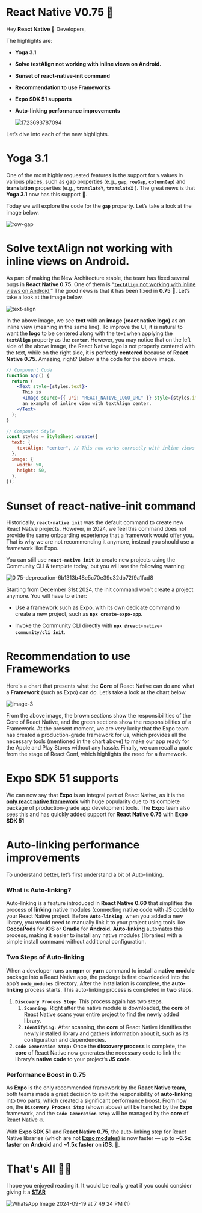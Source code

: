 # React Native V0.75 🚀

Hey **React Native 💙** Developers,

The highlights are:

- **Yoga 3.1**

- **Solve textAlign not working with inline views on Android.**

- **Sunset of react-native-init command**

- **Recommendation to use Frameworks**

- **Expo SDK 51 supports**

- **Auto-linking performance improvements**

  ![1723693787094](https://github.com/user-attachments/assets/da210206-3174-4ebb-9bdf-89c84ab3cf77)

Let’s dive into each of the new highlights.

# **Yoga 3.1**

One of the most highly requested features is the support for **`%`** values in various places, such as **gap** properties (e.g., **`gap`**, **`rowGap`**, **`columnGap`**) and **translation** properties (e.g., **`translateY`**, **`translateX`** ). The great news is that **Yoga 3.1** now has this support 🚀.

Today we will explore the code for the **`gap`** property. Let’s take a look at the image below.

![row-gap](https://github.com/user-attachments/assets/4e08ccab-b8ff-4dd7-b4d0-0697ea94fd42)


# **Solve textAlign not working with inline views on Android.**

As part of making the New Architecture stable, the team has fixed several bugs in **React Native 0.75**. One of them is “[**`textAlign`** not working with inline views on Android.](https://github.com/facebook/react-native/pull/44146)” The good news is that it has been fixed in **0.75** 🎯. Let’s take a look at the image below.

![text-align](https://github.com/user-attachments/assets/e652939a-452a-4940-865b-584d0efc0cef)

In the above image, we see **text** with an **image (react native logo)** as an inline view (meaning in the same line). To improve the UI, it is natural to want the **logo** to be centered along with the text when applying the **`textAlign`** property as the **`center`**. However, you may notice that on the left side of the above image, the React Native logo is not properly centered with the text, while on the right side, it is perfectly **centered** because of **React Native 0.75**. Amazing, right? Below is the code for the above image.

```jsx
// Component Code
function App() {
  return (
    <Text style={styles.text}>
      This is
      <Image source={{ uri: "REACT_NATIVE_LOGO_URL" }} style={styles.image} />
      an example of inline view with textAlign center.
    </Text>
  );
}

// Component Style
const styles = StyleSheet.create({
  text: {
    textAlign: "center", // This now works correctly with inline views
  },
  image: {
    width: 50,
    height: 50,
  },
});
```

# **Sunset of react-native-init command**

Historically, **`react-native init`** was the default command to create new React Native projects. However, in 2024, we feel this command does not provide the same onboarding experience that a framework would offer you. That is why we are not recommending it anymore, instead you should use a framework like Expo.

You can still use **`react-native init`** to create new projects using the Community CLI & template today, but you will see the following warning:

![0 75-deprecation-6b1313b48e5c70e39c32db72f9a1fad8](https://github.com/user-attachments/assets/b0f2205f-0844-4a37-a479-6a28ec14c6cd)

Starting from December 31st 2024, the init command won’t create a project anymore. You will have to either:

- Use a framework such as Expo, with its own dedicate command to create a new project, such as
  **`npx create-expo-app`**.

- Invoke the Community CLI directly with **`npx @react-native-community/cli init`**.

# **Recommendation to use Frameworks**

Here's a chart that presents what the **Core** of React Native can do and what a **Framework** (such as Expo) can do. Let’s take a look at the chart below.


![image-3](https://github.com/user-attachments/assets/e92f62b8-340d-4b23-96b8-b830a9ec5bde)


From the above image, the brown sections show the responsibilities of the Core of React Native, and the green sections show the responsibilities of a Framework. At the present moment, we are very lucky that the Expo team has created a production-grade framework for us, which provides all the necessary tools (mentioned in the chart above) to make our app ready for the Apple and Play Stores without any hassle. Finally, we can recall a quote from the stage of React Conf, which highlights the need for a framework.

# **Expo SDK 51 supports**

We can now say that **Expo** is an integral part of React Native, as it is the [**only react native framework**](https://reactnative.dev/blog/2024/06/25/use-a-framework-to-build-react-native-apps) with huge popularity due to its complete package of production-grade app development tools. The **Expo** team also sees this and has quickly added support for **React Native 0.75** with **Expo SDK 51**

# **Auto-linking performance improvements**

To understand better, let’s first understand a bit of Auto-linking.

### What is Auto-linking?

Auto-linking is a feature introduced in **React Native 0.60** that simplifies the process of **linking** native modules (connecting native code with JS code) to your React Native project. Before **`Auto-linking`**, when you added a new library, you would need to manually link it to your project using tools like **CocoaPods** for **iOS** or **Gradle** for **Android**. **Auto-linking** automates this process, making it easier to install any native modules (libraries) with a simple install command without additional configuration.

### Two Steps of Auto-linking

When a developer runs an **npm** or **yarn** command to install a **native module** package into a React Native app, the package is first downloaded into the app’s **`node_modules`** directory. After the installation is complete, the **auto-linking** process starts. This auto-linking process is completed in **two** steps.

1. **`Discovery Process Step:`** This process again has two steps.
   1. **`Scanning:`** Right after the native module is downloaded, the **core** of React Native scans your entire project to find the newly added library.
   2. **`Identifying:`** After scanning, the **core** of React Native identifies the newly installed library and gathers information about it, such as its configuration and dependencies.
2. **`Code Generation Step:`** Once the **discovery process** is complete, the **core** of React Native now generates the necessary code to link the library’s **native code** to your project’s **JS code**.

### Performance Boost in 0.75

As **Expo** is the only recommended framework by the **React Native team**, both teams made a great decision to split the responsibility of **auto-linking** into two parts, which created a significant performance boost. From now on, the **`Discovery Process Step`** (shown above) will be handled by the **Expo** framework, and the **`Code Generation Step`** will be managed by the **core** of React Native 🔥.

With **Expo SDK 51** and **React Native 0.75**, the auto-linking step for React Native libraries (which are not [**Expo modules**](https://docs.expo.dev/modules/overview/)) is now faster — up to **~6.5x faster** on **Android** and **~1.5x faster** on **iOS**. 🚀.

# That's All 🙋‍♂️

I hope you enjoyed reading it. It would be really great if you could consider giving it a [**STAR**](https://github.com/avisek123/react-native-releases/blob/maste)

![WhatsApp Image 2024-09-19 at 7 49 24 PM (1)](https://github.com/user-attachments/assets/f04172e9-0d8f-4e25-95af-bba7053ac27e)


